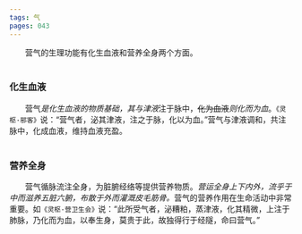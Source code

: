 ```yaml
---
tags: 气
pages: 043
---
```

&emsp;&emsp;营气的生理功能有化生血液和营养全身两个方面。<br></br>

### 化生血液
&emsp;&emsp;营气<dfn>是化生血液的物质基础，其与津液</dfn>注于脉中，~~化为血液~~<dfn>则化而为血</dfn>。`《灵枢·邪客》`说：“营气者，泌其津液，注之于脉，化以为血。”营气与津液调和，共注脉中，化成血液，维持血液充盈。<br></br>

### 营养全身
&emsp;&emsp;营气循脉流注全身，为脏腑经络等提供营养物质。<dfn>营运全身上下内外，流乎于中而滋养五脏六腑，布散于外而灌溉皮毛筋骨。</dfn>营气的营养作用在生命活动中非常重要。如`《灵枢·营卫生会》`说：“此所受气者，泌糟粕，蒸津液，化其精微，上注于肺脉，乃化而为血，以奉生身，莫贵于此，故独得行于经隧，命曰营气。”